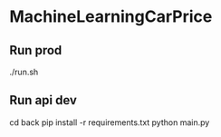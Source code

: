 # MachineLearningCarPrice



## Run prod
./run.sh
## Run api dev 
cd back
pip install -r requirements.txt
python main.py